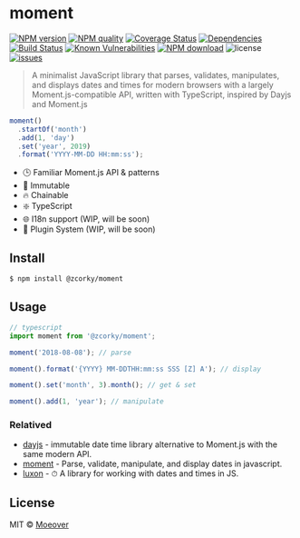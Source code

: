 # moment

[![NPM version](https://img.shields.io/npm/v/@zcorky/moment.svg?style=flat)](https://www.npmjs.com/package/@zcorky/moment)
[![NPM quality](http://npm.packagequality.com/shield/%40zcorky%2Fmoment.svg)](http://packagequality.com/#?package=@zcorky/moment)
[![Coverage Status](https://codecov.io/gh/zcorky/moment/branch/master/graph/badge.svg)](https://codecov.io/gh/zcorky/moment)
[![Dependencies](https://img.shields.io/david/zcorky/moment.svg?style=flat-square)](https://david-dm.org/zcorky/moment)
[![Build Status](https://travis-ci.com/zcorky/moment.svg?branch=master)](https://travis-ci.com/zcorky/moment)
[![Known Vulnerabilities](https://snyk.io/test/npm/@zcorky/moment/badge.svg?style=flat-square)](https://snyk.io/test/npm/@zcorky/moment)
[![NPM download](https://img.shields.io/npm/dm/@zcorky/moment.svg?style=flat-square)](https://www.npmjs.com/package/@zcorky/moment)
![license](https://img.shields.io/github/license/zcorky/moment.svg)
[![issues](https://img.shields.io/github/issues/zcorky/moment.svg)](https://github.com/zcorky/moment/issues)

> A minimalist JavaScript library that parses, validates, manipulates, and displays dates and times for modern browsers with a largely Moment.js-compatible API, written with TypeScript, inspired by Dayjs and Moment.js

```js
moment()
  .startOf('month')
  .add(1, 'day')
  .set('year', 2019)
  .format('YYYY-MM-DD HH:mm:ss');
```

- 🕒 Familiar Moment.js API & patterns
- 💪 Immutable
- 🔥 Chainable
- :sparkle: TypeScript
- 🌐 I18n support (WIP, will be soon)
- 🔌 Plugin System (WIP, will be soon)

## Install

```
$ npm install @zcorky/moment
```

## Usage

```js
// typescript
import moment from '@zcorky/moment';

moment('2018-08-08'); // parse

moment().format('{YYYY} MM-DDTHH:mm:ss SSS [Z] A'); // display

moment().set('month', 3).month(); // get & set

moment().add(1, 'year'); // manipulate
```

### Relatived

- [dayjs](https://github.com/iamkun/dayjs) - immutable date time library alternative to Moment.js with the same modern API.
- [moment](https://github.com/moment/moment/) - Parse, validate, manipulate, and display dates in javascript.
- [luxon](https://github.com/moment/luxon) - ⏱ A library for working with dates and times in JS.

## License

MIT © [Moeover](https://moeover.com)
